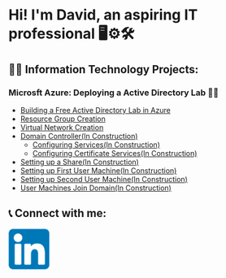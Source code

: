 <!--

![Image of Linux Penguin][1]

[1]: https://raw.githubusercontent.com/Oatmello/Markdowns/main/images/linux.png

-->

# Hi! I'm David, an aspiring IT professional 🖥⚙🛠 

## 👨‍💻 Information Technology Projects:
<!--
### Active Directory (Oracle VirtualBox) 🎛
- [Getting started: Spinning up the VM](https://github.com/Oatmello/spinninguptheVM)
- [Making the Domain Controller](https://github.com/Oatmello/domaincontroller)
- [Installing AD, RAS/NAT, & DHCP](https://github.com/Oatmello/AD-RAS-NAT-DHCP)
- [The Power of Powershell](https://github.com/Oatmello/PowerofPowershell)
- [Making the Client1 VM](https://github.com/Oatmello/Clien1-VM)
- [Setting up Microsoft 365](https://github.com/Oatmello/setup-MO365)
- [Adding Network Printers](https://github.com/Oatmello/networkprinters)
<!-- Making the Client2 VM()-->

### Microsft Azure: Deploying a Active Directory Lab 🔬🥼
- [Building a Free Active Directory Lab in Azure](https://github.com/Oatmello/FreeAzureLab)
- [Resource Group Creation](https://github.com/Oatmello/resource-group-creation)
- [Virtual Network Creation](https://github.com/Oatmello/Virtual-Network-Creation/blob/main/README.md)
- [Domain Controller(In Construction)]()
    - [Configuring Services(In Construction)]()
    - [Configuring Certificate Services(In Construction)]()
- [Setting up a Share(In Construction)]()
- [Setting up First User Machine(In Construction)]()
- [Setting up Second User Machine(In Construction)]()
- [User Machines Join Domain(In Construction)]()
<!--
### Microsft Azure AD: Attacking Active Directory in the Cloud ☁🔓
- [Setting up Kali Linux]()
- [Our First Attack! - LLMNR Poisoning](https://github.com/Oatmello/LLMNR-Poisoning)
  - [LLMNR Poisoning Defense](https://github.com/Oatmello/LLMNR-Poisoning-Defense)
- [Capturing NTLMv2 Hashes with Responder](https://github.com/Oatmello/NTLMv2-Hashes)
- [Password Cracking with Hashcat](https://github.com/Oatmello/Password-Cracking-Hashcat)
- [SMB Relay Attacks Overview](https://github.com/Oatmello/SMB-Relay-Attacks-Overview)
- [IPv6 Attacks Overview](https://github.com/Oatmello/IPv6-Attacks-Overview)
  - [IPv6 Attack Defenses](https://github.com/Oatmello/IPv6-Attack-Defenses)
-->
<!--
### Jira (Help Desk Ticketing System)
- [Installation & Configuration]()
- [Ticket Life Cycle Examples]()
-->
<!--
### osTicket (Open Source Help Desk Ticketing System)
- [Installation and Configuration]()
- [Setup for Success]()
- [Ticket Life Cycle Examples]()

### Microsoft Azure
- []()
- []()
- []()

### Low Cost All Inclusive Hacking Lab - Only ~$0.50 a day!
- [How is this possible?]()
- [What do you need?]()
- [Building your lab part 1]()
- [Building your lab part 2]()
- [Launching vulnerable virtual machine]()
- [Logging into your Kali Box]()
- [Possibilities are endless!]()

### Arch Linux Install - Made Easy
- [Arch Linux Install - How to Guide](https://github.com/Oatmello/archinstall-How-To-Guide)
-->
## 📞 Connect with me:
[![Image of LinkedIn][2]][3]

[2]: https://raw.githubusercontent.com/Oatmello/Markdowns/main/images/linked%20in%20logo.png

[3]: https://www.linkedin.com/in/david-g-169207157/

<!--
**Oatmello/Oatmello** is a ✨ _special_ ✨ repository because its `README.md` (this file) appears on your GitHub profile.

Here are some ideas to get you started:

- 🔭 I’m currently working on ...
- 🌱 I’m currently learning ...
- 👯 I’m looking to collaborate on ...
- 🤔 I’m looking for help with ...
- 💬 Ask me about ...
- 📫 How to reach me: ...
- 😄 Pronouns: ...
- ⚡ Fun fact: ...
-->
